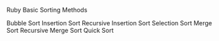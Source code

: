 Ruby Basic Sorting Methods

Bubble Sort
Insertion Sort
Recursive Insertion Sort
Selection Sort
Merge Sort
Recursive Merge Sort
Quick Sort
